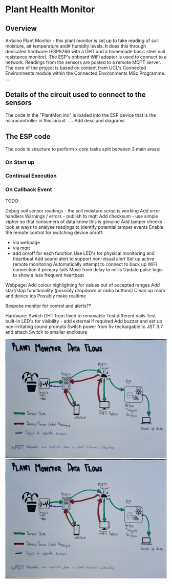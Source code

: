 # Plant Health Monitor
## Overview
 Arduino Plant Monitor - this plant monitor is set up to take reading of soil moisture, air temperature and# humidty levels. It does this through dedicated hardware (ESP8266 with a DHT and a homemade basic steel nail resistance monitor). The ESP's onboard WiFi adapter is used to connect to a network. Readings from the sensors are posted to a remote MQTT server. The core of the project is based on content from UCL's Connected Environments module within the Connected Environments MSc Programme.
 .... 
 ## Details of the circuit used to connect to the sensors

 The code in the "PlantMon.ino" is loaded into the ESP device that is the microcontroller in this circuit.
 .....Add desc and diagrams

 ## The ESP code
The code is structure to perform x core tasks split between 3 main areas:
### On Start up

### Continual Execution

### On Callback Event

TODO:

Debug soil sensor readings - the soil moisture script is working
Add error handlers
Warnings / errors - publish to mqtt
Add checksum - use simple cipher so that consumers of data know this is genuine
Add tamper checks - look at ways to analyse readings to identify potential tamper events
Enable the remote control for switching device on/off:
  - via webpage
  - via mqtt
  - add on/off for each function
Use LED's for physical monitoring and heartbeat
Add sound alert to support non-visual alert
Set up active remote monitoring
Automatically attempt to connect to back up WiFi connection if primary fails
Move from delay to millis
Update pulse logic to show a less frequent heartbeat

Webpage:
  Add colour highlighting for values out of accepted ranges
  Add start/stop functionality (possibly dropdown or radio buttons)
  Clean up room and device ids
  Possibly make realtime

Bespoke monitor for control and alerts??

Hardware:
  Switch DHT from fixed to removable
  Test different nails
  Test built-in LED's for visibility
    - add external if required
  Add buzzer and set up non-irritating sound prompts
  Switch power from 5v rechargable to JST 3.7 and attach
  Switch to smaller enclosure

![Diagram of high level data flows and controls](./img/PMDataFlows.jpg)
<img src="./img/PMDataFlows.jpg" alt="Diagram of high level data flows and controls" title="System Data Flows">
